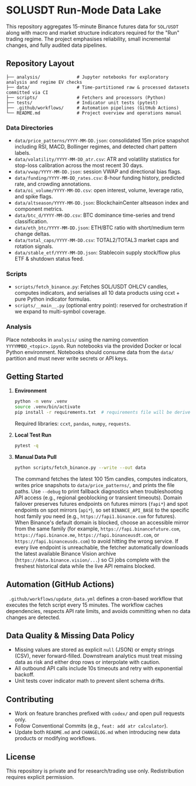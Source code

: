 # SOLUSDT Run-Mode Data Lake

This repository aggregates 15-minute Binance futures data for `SOL/USDT` along with
macro and market structure indicators required for the "Run" trading regime.
The project emphasises reliability, small incremental changes, and fully audited
data pipelines.

## Repository Layout

```
├── analysis/              # Jupyter notebooks for exploratory analysis and regime EV checks
├── data/                  # Time-partitioned raw & processed datasets committed via CI
├── scripts/               # Fetchers and processors (Python)
├── tests/                 # Indicator unit tests (pytest)
├── .github/workflows/     # Automation pipelines (GitHub Actions)
└── README.md              # Project overview and operations manual
```

### Data Directories
- `data/price_patterns/YYYY-MM-DD.json`: consolidated 15m price snapshot including
  RSI, MACD, Bollinger regimes, and detected chart pattern labels.
- `data/volatility/YYYY-MM-DD_atr.csv`: ATR and volatility statistics for stop-loss
  calibration across the most recent 30 days.
- `data/vwap/YYYY-MM-DD.json`: session VWAP and directional bias flags.
- `data/funding/YYYY-MM-DD_rates.csv`: 8-hour funding history, predicted rate, and
  crowding annotations.
- `data/oi_volume/YYYY-MM-DD.csv`: open interest, volume, leverage ratio, and spike flags.
- `data/altseason/YYYY-MM-DD.json`: BlockchainCenter altseason index and component metrics.
- `data/btc_d/YYYY-MM-DD.csv`: BTC dominance time-series and trend classification.
- `data/eth_btc/YYYY-MM-DD.json`: ETH/BTC ratio with short/medium term change deltas.
- `data/total_caps/YYYY-MM-DD.csv`: TOTAL2/TOTAL3 market caps and rotation signals.
- `data/stable_etf/YYYY-MM-DD.json`: Stablecoin supply stock/flow plus ETF & shutdown status feed.

### Scripts
- `scripts/fetch_binance.py`: Fetches SOL/USDT OHLCV candles, computes indicators,
  and serialises all 10 data products using ccxt + pure Python indicator formulas.
- `scripts/__main__.py` (optional entry point): reserved for orchestration if we
  expand to multi-symbol coverage.

### Analysis
Place notebooks in `analysis/` using the naming convention `YYYYMMDD_<topic>.ipynb`.
Run notebooks via the provided Docker or local Python environment. Notebooks should
consume data from the `data/` partition and must never write secrets or API keys.

## Getting Started

1. **Environment**
   ```bash
   python -m venv .venv
   source .venv/bin/activate
   pip install -r requirements.txt  # requirements file will be derived from scripts usage
   ```
   Required libraries: `ccxt`, `pandas`, `numpy`, `requests`.

2. **Local Test Run**
   ```bash
   pytest -q
   ```

3. **Manual Data Pull**
   ```bash
   python scripts/fetch_binance.py --write --out data
   ```
   The command fetches the latest 100 15m candles, computes indicators,
  writes price snapshots to `data/price_patterns/`, and prints the file paths.
  Use `--debug` to print fallback diagnostics when troubleshooting API access
  (e.g., regional geoblocking or transient timeouts). Domain failover preserves
  futures endpoints on futures mirrors (`fapi*`) and spot endpoints on spot
  mirrors (`api*`), so set `BINANCE_API_BASE` to the specific host family you need (e.g.,
  `https://fapi1.binance.com` for futures). When Binance's default domain is
  blocked, choose an accessible mirror from the same family (for example,
  `https://fapi.binancefuture.com`, `https://fapi.binance.me`,
  `https://fapi.binanceusdt.com`, or `https://fapi.binanceusds.com`) to avoid
  hitting the wrong service. If every live endpoint is unreachable, the fetcher
  automatically downloads the latest available Binance Vision archive
  (`https://data.binance.vision/...`) so CI jobs complete with the freshest
  historical data while the live API remains blocked.

## Automation (GitHub Actions)

` .github/workflows/update_data.yml` defines a cron-based workflow that executes the
fetch script every 15 minutes. The workflow caches dependencies, respects API rate
limits, and avoids committing when no data changes are detected.

## Data Quality & Missing Data Policy

- Missing values are stored as explicit `null` (JSON) or empty strings (CSV), never
  forward-filled. Downstream analytics must treat missing data as risk and either
  drop rows or interpolate with caution.
- All outbound API calls include 10s timeouts and retry with exponential backoff.
- Unit tests cover indicator math to prevent silent schema drifts.

## Contributing

- Work on feature branches prefixed with `codex/` and open pull requests only.
- Follow Conventional Commits (e.g., `feat: add atr calculator`).
- Update both `README.md` and `CHANGELOG.md` when introducing new data products or
  modifying workflows.

## License

This repository is private and for research/trading use only. Redistribution
requires explicit permission.
